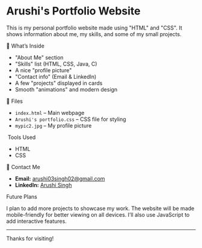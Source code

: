 # Arushi's Portfolio Website

This is my personal portfolio website made using "HTML" and "CSS". It shows information about me, my skills, and some of my small projects.

🔸 What’s Inside

* "About Me" section
* "Skills" list (HTML, CSS, Java, C)
* A nice "profile picture"
* "Contact info" (Email & LinkedIn)
* A few "projects" displayed in cards
* Smooth "animations" and modern design

 📁 Files

* `index.html` – Main webpage
* `Arushi's portfolio.css` – CSS file for styling
* `mypic2.jpg` – My profile picture

 Tools Used

* HTML
* CSS

 📩 Contact Me

* **Email:** [arushi03singh02@gmail.com](mailto:arushi03singh02@gmail.com)
* **LinkedIn:** [Arushi Singh](https://www.linkedin.com/in/arushi-singh-8a6a54326)

Future Plans

I plan to add more projects to showcase my work. The website will be made mobile-friendly for better viewing on all devices. I’ll also use JavaScript to add interactive features.

---

Thanks for visiting! 
